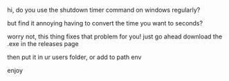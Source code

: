 hi, do you use the shutdown timer command on windows regularly?

but find it annoying having to convert the time you want to seconds?

worry not, this thing fixes that problem for you! just go ahead download the .exe in the releases page

then put it in ur users folder, or add to path env

enjoy
